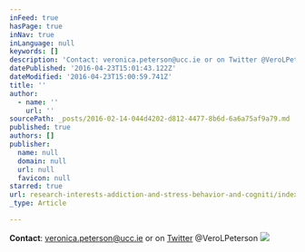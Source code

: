 ```yaml
---
inFeed: true
hasPage: true
inNav: true
inLanguage: null
keywords: []
description: 'Contact: veronica.peterson@ucc.ie or on Twitter @VeroLPeterson'
datePublished: '2016-04-23T15:01:43.122Z'
dateModified: '2016-04-23T15:00:59.741Z'
title: ''
author:
  - name: ''
    url: ''
sourcePath: _posts/2016-02-14-044d4202-d812-4477-8b6d-6a6a75af9a79.md
published: true
authors: []
publisher:
  name: null
  domain: null
  url: null
  favicon: null
starred: true
url: research-interests-addiction-and-stress-behavior-and-cogniti/index.html
_type: Article

---
```

**Contact**: veronica.peterson@ucc.ie or on [Twitter][0] @VeroLPeterson
![](https://s3-us-west-2.amazonaws.com/the-grid-img/p/abd71c5193bae0dec71344380898dd4c9a4fb341.jpg)

[0]: http://twitter.com/VeroLPeterson
